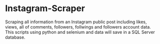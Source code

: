 # Instagram-Scraper
Scraping all information from an Instagram public post including likes, views, all of comments, followers, follwings and followers account data. This scripts using python and selenium and data will save in a SQL Server database.
